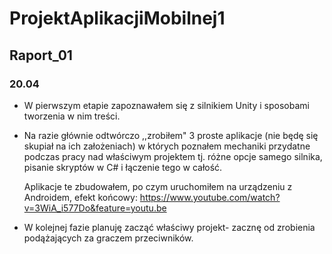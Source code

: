 ﻿# ProjektAplikacjiMobilnej1

## Raport_01
### 20.04

* W pierwszym etapie zapoznawałem się z silnikiem Unity i sposobami tworzenia w nim treści.
* Na razie głównie odtwórczo ,,zrobiłem" 3 proste aplikacje (nie będę się skupiał na ich założeniach) w których
	poznałem mechaniki przydatne podczas pracy nad właściwym projektem tj. różne opcje samego silnika, pisanie skryptów w C# i łączenie tego w całość.
	
	Aplikacje te zbudowałem, po czym uruchomiłem na urządzeniu z Androidem,
	efekt końcowy: https://www.youtube.com/watch?v=3WiA_i577Do&feature=youtu.be


* W kolejnej fazie planuję zacząć właściwy projekt- zacznę od zrobienia podążających za graczem przeciwników.